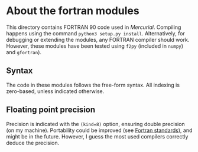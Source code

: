 # About the fortran modules #

This directory contains FORTRAN 90 code used in *Mercurial*. 
Compiling happens using the command `python3 setup.py install`.
Alternatively, for debugging or extending the modules, any FORTRAN compiler should work.
However, these modules have been tested using `f2py` (included in `numpy`) and `gfortran`).

## Syntax ##

The code in these modules follows the free-form syntax. All indexing is zero-based, unless indicated otherwise.

## Floating point precision ##

Precision is indicated with the `(kind=8)` option, ensuring double precision (on my machine). 
Portability could be improved (see [Fortran standards][fs]), and might be in the future. However, I guess the most used compilers correctly deduce the precision.


[fs]: (http://www.fortran90.org/src/best-practices.html#floating-point-numbers)
